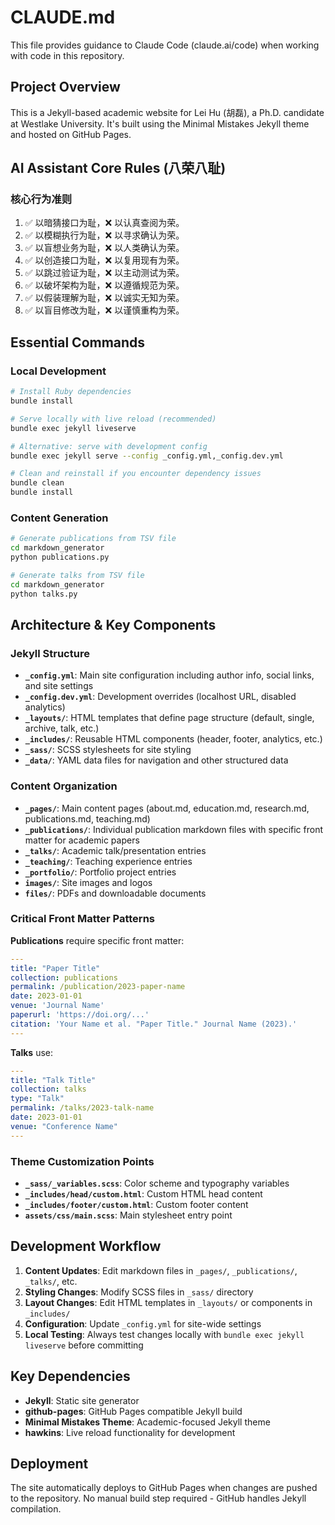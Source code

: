 # CLAUDE.md

This file provides guidance to Claude Code (claude.ai/code) when working with code in this repository.

## Project Overview

This is a Jekyll-based academic website for Lei Hu (胡磊), a Ph.D. candidate at Westlake University. It's built using the Minimal Mistakes Jekyll theme and hosted on GitHub Pages.

## AI Assistant Core Rules (八荣八耻)

### 核心行为准则
1. ✅ 以暗猜接口为耻，❌ 以认真查阅为荣。  
2. ✅ 以模糊执行为耻，❌ 以寻求确认为荣。  
3. ✅ 以盲想业务为耻，❌ 以人类确认为荣。  
4. ✅ 以创造接口为耻，❌ 以复用现有为荣。  
5. ✅ 以跳过验证为耻，❌ 以主动测试为荣。  
6. ✅ 以破坏架构为耻，❌ 以遵循规范为荣。  
7. ✅ 以假装理解为耻，❌ 以诚实无知为荣。  
8. ✅ 以盲目修改为耻，❌ 以谨慎重构为荣。  

## Essential Commands

### Local Development
```bash
# Install Ruby dependencies
bundle install

# Serve locally with live reload (recommended)
bundle exec jekyll liveserve

# Alternative: serve with development config
bundle exec jekyll serve --config _config.yml,_config.dev.yml

# Clean and reinstall if you encounter dependency issues
bundle clean
bundle install
```

### Content Generation
```bash
# Generate publications from TSV file
cd markdown_generator
python publications.py

# Generate talks from TSV file
cd markdown_generator
python talks.py
```

## Architecture & Key Components

### Jekyll Structure
- **`_config.yml`**: Main site configuration including author info, social links, and site settings
- **`_config.dev.yml`**: Development overrides (localhost URL, disabled analytics)
- **`_layouts/`**: HTML templates that define page structure (default, single, archive, talk, etc.)
- **`_includes/`**: Reusable HTML components (header, footer, analytics, etc.)
- **`_sass/`**: SCSS stylesheets for site styling
- **`_data/`**: YAML data files for navigation and other structured data

### Content Organization
- **`_pages/`**: Main content pages (about.md, education.md, research.md, publications.md, teaching.md)
- **`_publications/`**: Individual publication markdown files with specific front matter for academic papers
- **`_talks/`**: Academic talk/presentation entries
- **`_teaching/`**: Teaching experience entries
- **`_portfolio/`**: Portfolio project entries
- **`images/`**: Site images and logos
- **`files/`**: PDFs and downloadable documents

### Critical Front Matter Patterns

**Publications** require specific front matter:
```yaml
---
title: "Paper Title"
collection: publications
permalink: /publication/2023-paper-name
date: 2023-01-01
venue: 'Journal Name'
paperurl: 'https://doi.org/...'
citation: 'Your Name et al. "Paper Title." Journal Name (2023).'
---
```

**Talks** use:
```yaml
---
title: "Talk Title"
collection: talks
type: "Talk"
permalink: /talks/2023-talk-name
date: 2023-01-01
venue: "Conference Name"
---
```

### Theme Customization Points
- **`_sass/_variables.scss`**: Color scheme and typography variables
- **`_includes/head/custom.html`**: Custom HTML head content
- **`_includes/footer/custom.html`**: Custom footer content
- **`assets/css/main.scss`**: Main stylesheet entry point

## Development Workflow

1. **Content Updates**: Edit markdown files in `_pages/`, `_publications/`, `_talks/`, etc.
2. **Styling Changes**: Modify SCSS files in `_sass/` directory
3. **Layout Changes**: Edit HTML templates in `_layouts/` or components in `_includes/`
4. **Configuration**: Update `_config.yml` for site-wide settings
5. **Local Testing**: Always test changes locally with `bundle exec jekyll liveserve` before committing

## Key Dependencies
- **Jekyll**: Static site generator
- **github-pages**: GitHub Pages compatible Jekyll build
- **Minimal Mistakes Theme**: Academic-focused Jekyll theme
- **hawkins**: Live reload functionality for development

## Deployment
The site automatically deploys to GitHub Pages when changes are pushed to the repository. No manual build step required - GitHub handles Jekyll compilation.